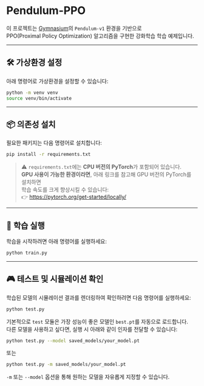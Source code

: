 # Pendulum-PPO

이 프로젝트는 [Gymnasium](https://gymnasium.farama.org/)의 `Pendulum-v1` 환경을 기반으로  
PPO(Proximal Policy Optimization) 알고리즘을 구현한 강화학습 학습 예제입니다.

---

## 🛠️ 가상환경 설정

아래 명령어로 가상환경을 설정할 수 있습니다:

```bash
python -m venv venv
source venv/bin/activate
```

---

## 📦 의존성 설치

필요한 패키지는 다음 명령어로 설치합니다:

```bash
pip install -r requirements.txt
```

> ⚠️ `requirements.txt`에는 **CPU 버전의 PyTorch**가 포함되어 있습니다.  
> **GPU 사용이 가능한 환경이라면**, 아래 링크를 참고해 GPU 버전의 PyTorch를 설치하면  
> 학습 속도를 크게 향상시킬 수 있습니다:  
> 👉 https://pytorch.org/get-started/locally/

---

## 🚀 학습 실행

학습을 시작하려면 아래 명령어를 실행하세요:

```bash
python train.py
```

---

## 🎮 테스트 및 시뮬레이션 확인

학습된 모델의 시뮬레이션 결과를 렌더링하여 확인하려면 다음 명령어를 실행하세요:

```bash
python test.py
```

기본적으로 `test` 모듈은 가장 성능이 좋은 모델인 `best.pt`를 자동으로 로드합니다.  
다른 모델을 사용하고 싶다면, 실행 시 아래와 같이 인자를 전달할 수 있습니다:

```bash
python test.py --model saved_models/your_model.pt
```

또는

```bash
python test.py -m saved_models/your_model.pt
```

`-m` 또는 `--model` 옵션을 통해 원하는 모델을 자유롭게 지정할 수 있습니다.
